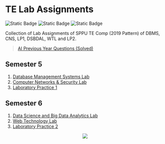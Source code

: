 # TE Lab Assignments

![Static Badge](https://img.shields.io/badge/Database%20Management%20Systems-green)
![Static Badge](https://img.shields.io/badge/Computer%20Networks-blue)
![Static Badge](https://img.shields.io/badge/Laboratory%20Practice%201-yellow)

Collection of Lab Assignments of SPPU TE Comp (2019 Pattern) of DBMS, CNS, LP1, DSBDAL, WTL and LP2.

> [AI Previous Year Questions (Solved)](PYQ/AI%20PYQ%20Solutions.pdf)


## Semester 5
1. [Database Management Systems Lab](https://github.com/shxntanu/TE-Lab-Assignments/tree/DBMSL)
2. [Computer Networks & Security Lab](https://github.com/shxntanu/TE-Lab-Assignments/tree/CNSL)
3. [Laboratory Practice 1](https://github.com/shxntanu/TE-Lab-Assignments/tree/LP1)

## Semester 6
1. [Data Science and Big Data Analytics Lab](https://github.com/shxntanu/TE-Lab-Assignments/tree/DSBDAL)
2. [Web Technology Lab](https://github.com/shxntanu/TE-Lab-Assignments/tree/WTL)
3. [Laboratory Practice 2](https://github.com/shxntanu/TE-Lab-Assignments/tree/LP2)

<div align="center">
  <img src="https://profile-counter.glitch.me/shxntanu/count.svg?"  />
</div>
